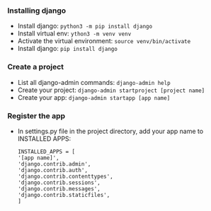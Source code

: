 ### Installing django

- Install django: `python3 -m pip install django`
- Install virtual env: `ython3 -m venv venv`
- Activate the virtual environment: `source venv/bin/activate`
- Install django: `pip install django`

### Create a project
- List all django-admin commands: `django-admin help`
- Create your project: `django-admin startproject [project name]`
- Create your app: `django-admin startapp [app name]`

### Register the app
- In settings.py file in the project directory, add your app name to INSTALLED APPS:
    ```
    INSTALLED_APPS = [
    '[app name]',
    'django.contrib.admin',
    'django.contrib.auth',
    'django.contrib.contenttypes',
    'django.contrib.sessions',
    'django.contrib.messages',
    'django.contrib.staticfiles',
    ]
    ```